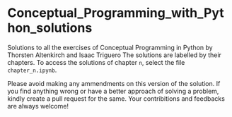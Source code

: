 # Conceptual_Programming_with_Python_solutions
Solutions to all the exercises of Conceptual Programming in Python by Thorsten Altenkirch and Isaac Triguero
The solutions are labelled by their chapters. To access the solutions of chapter `n`,  select the file `chapter_n.ipynb`. 

Please avoid making any ammendments on this version of the solution. If you find anything wrong or have a better approach of solving a problem, kindly create a pull request for the same. Your contribitions and feedbacks are always welcome!
